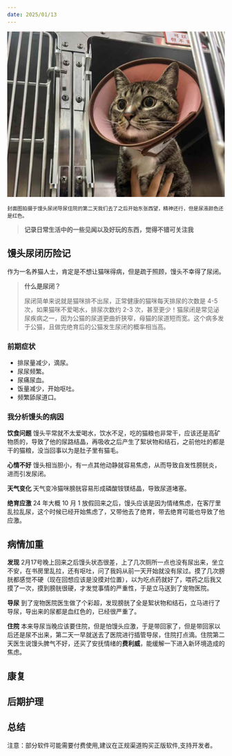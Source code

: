 ```yaml
---
date: 2025/01/13
---
```


<img src="https://raw.githubusercontent.com/imwyz/weekly/main/src/pricure/2.jpg" width="800" />

<small>封面图拍摄于馒头尿闭导尿住院的第二天我们去了之后开始东张西望，精神还行，但是尿液颜色还是红色。</small>

> **记录日常生活中的一些见闻以及好玩的东西，觉得不错可关注我**

## 馒头尿闭历险记

作为一名养猫人士，肯定是不想让猫咪得病，但是疏于照顾，馒头不幸得了尿闭。

> **什么是尿闭？**
>
> 尿闭简单来说就是猫咪排不出尿，正常健康的猫咪每天排尿的次数是 4-5 次，如果猫咪不爱喝水，排尿次数约 2-3 次，甚至更少！猫尿闭是常见泌尿疾病之一，因为公猫的尿道更曲折狭窄，母猫的尿道短而宽。这个病多发于公猫，且做完绝育后的公猫发生尿闭的概率相当高。

### 前期症状

- 排尿量减少，滴尿。
- 尿尿频繁。
- 尿痛尿血。
- 饭量减少，开始呕吐。
- 频繁舔尿道口。

### 我分析馒头的病因

**饮食问题**
馒头平常就不太爱喝水，饮水不足，吃的猫粮也非常干，应该还是高矿物质的，导致了他的尿路结晶，再吸收之后产生了絮状物和结石，之前他吐的都是干的猫粮，没当回事以为是肚子里有猫毛。

**心情不好**
馒头相当胆小，有一点其他动静就容易焦虑，从而导致自发性膀胱炎，进而引发尿闭。

**天气变化**
天气变冷猫咪膀胱容易形成磷酸铵镁结晶，导致尿道堵塞。

**绝育应激**
24 年大概 10 月 1 放假回来之后，馒头应该是因为情绪焦虑，在客厅里乱拉乱尿，这个时候已经开始焦虑了，又带他去了绝育，带去绝育可能也导致了他应激。

## 病情加重
**发现**
2月17号晚上回来之后馒头状态很差，上了几次厕所一点也没有尿出来，坐立不安，在书房里乱拉，还有呕吐，问了我妈从前一天开始就没有尿过。摸了几次膀胱都感觉不硬（现在回想应该是没摸对位置），以为吃点药就好了，喂药之后我又摸了一次，摸到膀胱很硬，才发觉事情的严重性，于是立马送到了宠物医院。

**导尿**
到了宠物医院医生做了个彩超，发现膀胱了全是絮状物和结石，立马进行了导尿，导出来的尿都是血红色的，已经很严重了。

**住院**
本来导尿当晚应该要住院，但是怕馒头应激，于是带回家了，但是带回家以后还是尿不出来，第二天一早就送去了医院进行插管导尿，住院打点滴。住院第二天医生说馒头脾气不好，还买了安抚情绪的**费利威**，能缓解一下进入新环境造成的焦虑。

## 康复

## 后期护理

## 总结

注意：部分软件可能需要付费使用,建议在正规渠道购买正版软件,支持开发者。